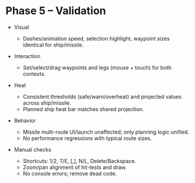 # Phase 5 – Validation

- Visual
  - Dashes/animation speed, selection highlight, waypoint sizes identical for ship/missile.

- Interaction
  - Set/select/drag waypoints and legs (mouse + touch) for both contexts.

- Heat
  - Consistent thresholds (safe/warn/overheat) and projected values across ship/missile.
  - Planned ship heat bar matches shared projection.

- Behavior
  - Missile multi-route UI/launch unaffected; only planning logic unified.
  - No performance regressions with typical route sizes.

- Manual checks
  - Shortcuts: 1/2, T/E, [,], N/L, Delete/Backspace.
  - Zoom/pan alignment of hit-tests and draw.
  - No console errors; remove dead code.

